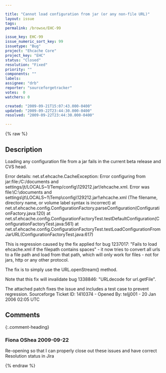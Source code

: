 ```yaml
---

title: "Cannot load configuration from jar (or any non-file URL)"
layout: issue
tags: 
permalink: /browse/EHC-99

issue_key: EHC-99
issue_numeric_sort_key: 99
issuetype: "Bug"
project: "Ehcache Core"
project_key: "EHC"
status: "Closed"
resolution: "Fixed"
priority: ""
components: ""
labels: 
assignee: "drb"
reporter: "sourceforgetracker"
votes:  0
watchers: 0

created: "2009-09-21T15:07:43.000-0400"
updated: "2009-09-22T23:44:30.000-0400"
resolved: "2009-09-22T23:44:30.000-0400"

---
```




{% raw %}



## Description

<div markdown="1" class="description">

Loading any configuration file from a jar fails in the
current beta release and CVS head.

Error details:
net.sf.ehcache.CacheException: Error configuring from
jar:file:/C:/documents and
settings/jt/LOCALS~1/Temp/config\129212.jar!/ehcache.xml.
Error was file:\C:\documents and
settings\jt\LOCALS~1\Temp\config\129212.jar!\ehcache.xml
(The filename, directory name, or volume label syntax
is incorrect)
 at
net.sf.ehcache.config.ConfigurationFactory.parseConfiguration(ConfigurationFactory.java:120)
 at
net.sf.ehcache.config.ConfigurationFactoryTest.testDefaultConfiguration(ConfigurationFactoryTest.java:561)
 at
net.sf.ehcache.config.ConfigurationFactoryTest.testLoadConfigurationFromJarURL(ConfigurationFactoryTest.java:617)
<snip/>

This is regression caused by the fix applied for bug
1237017: "Fails to load ehcache.xml if the filepath
contains spaces" - it now tries to convert all urls to
a file path and load from that path, which will only
work for files - not for jars, http or any other protocol.

The fix is to simply use the URL.openStream() method.

Note that this fix will invalidate bug 1338846:
"URLdecode for url.getFile".

The attached patch fixes the issue and includes a test
case to prevent regression. 
Sourceforge Ticket ID: 1410374 - Opened By: teljj001 - 20 Jan 2006 02:05 UTC

</div>

## Comments


{:.comment-heading}
### **Fiona OShea** <span class="date">2009-09-22</span>

<div markdown="1" class="comment">

Re-opening so that I can properly close out these issues and have correct Resolution status in Jira

</div>



{% endraw %}

